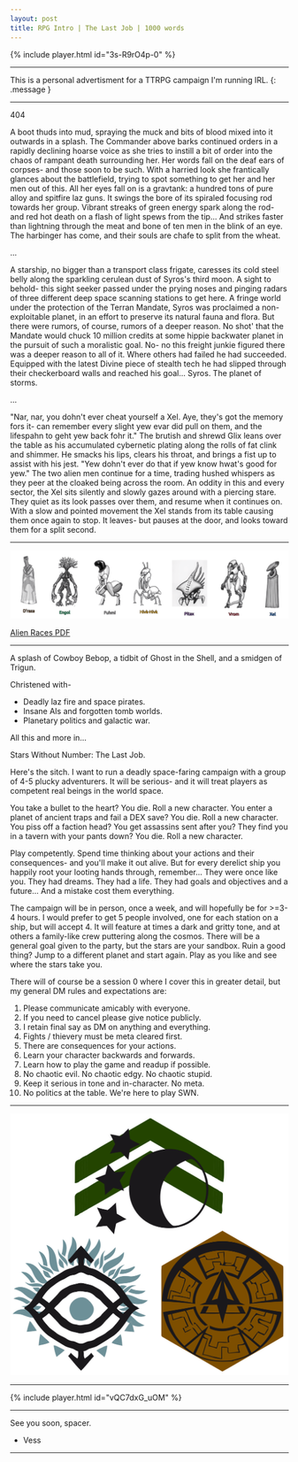 ```yaml
---
layout: post
title: RPG Intro | The Last Job | 1000 words
---
```


{% include player.html id="3s-R9rO4p-0" %}

<hr>

This is a personal advertisment for a TTRPG campaign I'm running IRL.
{: .message }

<hr> 404

A boot thuds into mud, spraying the muck and bits of blood mixed into it outwards in a splash. The Commander above barks continued orders in a rapidly declining hoarse voice as she tries to instill a bit of order into the chaos of rampant death surrounding her. Her words fall on the deaf ears of corpses- and those soon to be such. With a harried look she frantically glances about the battlefield, trying to spot something to get her and her men out of this. All her eyes fall on is a gravtank: a hundred tons of pure alloy and spitfire laz guns. It swings the bore of its spiraled focusing rod towards her group. Vibrant streaks of green energy spark along the rod- and red hot death on a flash of light spews from the tip... And strikes faster than lightning through the meat and bone of ten men in the blink of an eye. The harbinger has come, and their souls are chafe to split from the wheat.

...

A starship, no bigger than a transport class frigate, caresses its cold steel belly along the sparkling cerulean dust of Syros's third moon. A sight to behold- this sight seeker passed under the prying noses and pinging radars of three different deep space scanning stations to get here. A fringe world under the protection of the Terran Mandate, Syros was proclaimed a non-exploitable planet, in an effort to preserve its natural fauna and flora. But there were rumors, of course, rumors of a deeper reason. No shot' that the Mandate would chuck 10 million credits at some hippie backwater planet in the pursuit of such a moralistic goal. No- no this freight junkie figured there was a deeper reason to all of it. Where others had failed he had succeeded. Equipped with the latest Divine piece of stealth tech he had slipped through their checkerboard walls and reached his goal... Syros. The planet of storms.

...

"Nar, nar, you dohn't ever cheat yourself a Xel. Aye, they's got the memory fors it- can remember every slight yew evar did pull on them, and the lifespahn to geht yew back fohr it." The brutish and shrewd Glix leans over the table as his accumulated cybernetic plating along the rolls of fat clink and shimmer. He smacks his lips, clears his throat, and brings a fist up to assist with his jest. "Yew dohn't ever do that if yew know hwat's good for yew." The two alien men continue for a time, trading hushed whispers as they peer at the cloaked being across the room. An oddity in this and every sector, the Xel sits silently and slowly gazes around with a piercing stare. They quiet as its look passes over them, and resume when it continues on. With a slow and pointed movement the Xel stands from its table causing them once again to stop. It leaves- but pauses at the door, and looks toward them for a split second.

<hr>

![Races](/assets/races.png "A picture of blobby aliens.")

<a href="/assets/races.pdf">Alien Races PDF</a>

<hr>

A splash of Cowboy Bebop, a tidbit of Ghost in the Shell, and a smidgen of Trigun.

Christened with-

- Deadly laz fire and space pirates.
- Insane AIs and forgotten tomb worlds.
- Planetary politics and galactic war.

All this and more in...

Stars Without Number: The Last Job.

Here's the sitch. I want to run a deadly space-faring campaign with a group of 4-5 plucky adventurers.
It will be serious- and it will treat players as competent real beings in the world space.

You take a bullet to the heart? You die. Roll a new character.
You enter a planet of ancient traps and fail a DEX save? You die. Roll a new character.
You piss off a faction head? You get assassins sent after you? They find you in a tavern with your pants down?
You die. Roll a new character.

Play competently. Spend time thinking about your actions and their consequences- and you'll make it out alive.
But for every derelict ship you happily root your looting hands through, remember... They were once like you.
They had dreams. They had a life. They had goals and objectives and a future... And a mistake cost them everything.

The campaign will be in person, once a week, and will hopefully be for >=3-4 hours.
I would prefer to get 5 people involved, one for each station on a ship, but will accept 4.
It will feature at times a dark and gritty tone, and at others a family-like crew puttering along the cosmos.
There will be a general goal given to the party, but the stars are your sandbox.
Ruin a good thing? Jump to a different planet and start again.
Play as you like and see where the stars take you.

There will of course be a session 0 where I cover this in greater detail, but my general DM rules and expectations are:

1. Please communicate amicably with everyone.
2. If you need to cancel please give notice publicly.
3. I retain final say as DM on anything and everything.
4. Fights / thievery must be meta cleared first.
5. There are consequences for your actions.
7. Learn your character backwards and forwards.
8. Learn how to play the game and readup if possible.
8. No chaotic evil. No chaotic edgy. No chaotic stupid.
9. Keep it serious in tone and in-character. No meta.
10. No politics at the table. We're here to play SWN.

<hr>

![Flags](/assets/flags.png "A picture of kitchen utensils.")

<hr>

{% include player.html id="vQC7dxG_uOM" %}

<hr>

See you soon, spacer.

- Vess

<hr>
